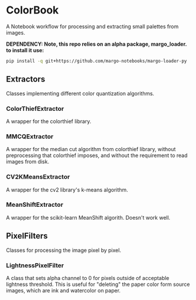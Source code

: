 # ColorBook  

A Notebook workflow for processing and extracting small palettes from images.

**DEPENDENCY: Note, this repo relies on an alpha package, margo_loader. to install it use:**

```bash
pip install -q git+https://github.com/margo-notebooks/margo-loader-py
```

## Extractors

Classes implementing different color quantization algorithms.

### ColorThiefExtractor

A wrapper for the colorthief library.

### MMCQExtractor

A wrapper for the median cut algorithm from colorthief library, without preprocessing that colorthief imposes, and without the requirement to read images from disk.

### CV2KMeansExtractor

A wrapper for the cv2 library's k-means algorithm.

### MeanShiftExtractor

A wrapper for the scikit-learn MeanShift algorith. Doesn't work well.

## PixelFilters

Classes for processing the image pixel by pixel.

### LightnessPixelFilter

A class that sets alpha channel to 0 for pixels outside of acceptable lightness threshold. This is useful for "deleting" the paper color form source images, which are ink and watercolor on paper.

